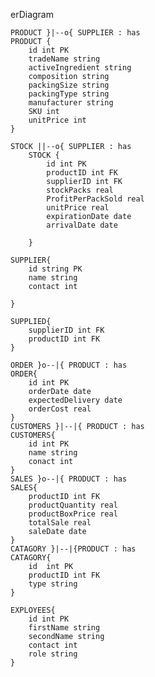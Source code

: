 erDiagram
    
    PRODUCT }|--o{ SUPPLIER : has
    PRODUCT {
        id int PK
        tradeName string
        activeIngredient string
        composition string
        packingSize string
        packingType string
        manufacturer string
        SKU int
        unitPrice int
    }
    
    STOCK ||--o{ SUPPLIER : has
        STOCK {
            id int PK
            productID int FK
            supplierID int FK
            stockPacks real
            ProfitPerPackSold real
            unitPrice real
            expirationDate date
            arrivalDate date
    
        }
    
    SUPPLIER{
        id string PK
        name string
        contact int
    
    }
    
    SUPPLIED{
        supplierID int FK
        productID int FK
    }
    
    ORDER }o--|{ PRODUCT : has
    ORDER{
        id int PK
        orderDate date
        expectedDelivery date
        orderCost real
    }
    CUSTOMERS }|--|{ PRODUCT : has
    CUSTOMERS{
        id int PK
        name string
        conact int
    }
    SALES }o--|{ PRODUCT : has
    SALES{
        productID int FK
        productQuantity real
        productBoxPrice real
        totalSale real
        saleDate date
    }
    CATAGORY }|--|{PRODUCT : has
    CATAGORY{
        id  int PK
        productID int FK
        type string
    }
    
    EXPLOYEES{
        id int PK
        firstName string
        secondName string
        contact int
        role string
    }
    
